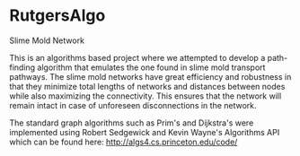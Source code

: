 # RutgersAlgo
Slime Mold Network

This is an algorithms based project where we attempted to develop a path-finding algorithm that emulates the one found in slime mold transport pathways. The slime mold networks have great efficiency and robustness in that they minimize total lengths of networks and distances between nodes while also maximizing the connectivity. This ensures that the network will remain intact in case of unforeseen disconnections in the network.

The standard graph algorithms such as Prim's and Dijkstra's were implemented using Robert Sedgewick and Kevin Wayne's Algorithms API which can be found here: http://algs4.cs.princeton.edu/code/
